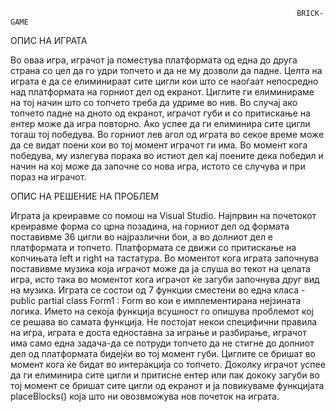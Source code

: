                                                                     BRICK-GAME
                                                                      
  ОПИС НА ИГРАТА
  
  Во оваа игра, играчот ја поместува платформата од една до друга страна со цел да го удри топчето и да не му дозволи да падне. Целта на играта е да се елиминираат сите цигли кои што се наоѓаат непосредно над платформата на горниот дел од екранот. Циглите ги елиминираме на тој начин што со топчето треба да удриме во нив. Во случај ако топчето падне на дното од екранот, играчот губи и со притискање на ентер може да игра повторно. Ако успее да ги елиминира сите цигли тогаш тој победува. Во горниот лев агол од играта во секое време може да се видат поени кои во тој момент играчот ги има. Во момент кога победува, му излегува порака во истиот дел кај поените дека победил и начин на кој може да започне со нова игра, истото се случува и при пораз на играчот. 
  
  ОПИС НА РЕШЕНИЕ НА ПРОБЛЕМ
  
   Играта ја креиравме со помош на Visual Studio. Најпрвин на почетокот креиравме форма со црна позадина, на горниот дел од формата поставивме 36 цигли во најразлични бои, а во долниот дел е платформата и топчето. Платформата се движи со притискање на копчињата left и right на тастатура. Во моментот кога играта започнува поставивме музика која играчот може да ја слуша во текот на целата игра, исто така во моментот кога играчот ќе загуби започнува друг вид на музика. Играта се состои од 7 функции сместени во една класа - public partial class Form1 : Form во кои е имплементирана нејзината логика. Името на секоја функција всушност го опишува проблемот кој се решава во самата функција. Не постојат некои специфични правила на игра, играта е доста едноставна за играње и разбирање, играчот има само една задача-да се потруди топчето да не стигне до долниот дел од платформата бидејќи во тој момент губи. Циглите се бришат во момент кога ќе бидат во интеракција со топчето. Доколку играчот успее да ги елиминира сите цигли и притисне ентер или пак дококу загуби во тој момент се бришат сите цигли од екранот и ја повикуваме функцијата placeBlocks() која што ни овозвможува нов почеток на играта.
